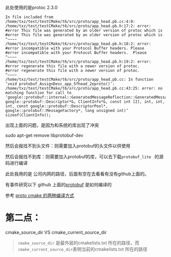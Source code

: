 此处使用的是protoc 2.3.0
```
In file included from /home/txz/test/testCMake/t6/src/proto/app_head.pb.cc:4:0:
/home/txz/test/testCMake/t6/src/proto/app_head.pb.h:17:2: error: #error This file was generated by an older version of protoc which is
#error This file was generated by an older version of protoc which is
^~~~~
/home/txz/test/testCMake/t6/src/proto/app_head.pb.h:18:2: error: #error incompatible with your Protocol Buffer headers. Please
#error incompatible with your Protocol Buffer headers.  Please
^~~~~
/home/txz/test/testCMake/t6/src/proto/app_head.pb.h:19:2: error: #error regenerate this file with a newer version of protoc.
#error regenerate this file with a newer version of protoc.
^~~~~
/home/txz/test/testCMake/t6/src/proto/app_head.pb.cc: In function ‘void protobuf_AssignDesc_app_5fhead_2eproto()’:
/home/txz/test/testCMake/t6/src/proto/app_head.pb.cc:43:25: error: no matching function for call to ‘google::protobuf::internal::GeneratedMessageReflection::GeneratedMessageReflection(const google::protobuf::Descriptor*&, ClientInfo*&, const int [2], int, int, int, const google::protobuf::DescriptorPool*, google::protobuf::MessageFactory*, long unsigned int)’
sizeof(ClientInfo));
```
出现上面的问题，是因为和系统的库出现了冲突

sudo apt-get remove libprotobuf-dev

然后会报找不到头文件：则需要加入protobuf的头文件以供使用

然后会报找不到库：则需要加入protobuf的库，可以去下载`protobuf_lite ` 的源码进行编译

此处我用的是 公司内网的路径，后面有空在去看看有没有github上面的。

有事件研究以下 github 上面的[protobuf](https://github.com/protocolbuffers/protobuf/blob/master/cmake/protobuf-lite.pc.cmake) 是如何编译的

参考 [proto cmake 的两种编译方式](https://chen-tao.github.io/2015/11/07/cmakeprotoprotobuf-cpp/)

# 第二点：

cmake_source_dir VS cmake_current_source_dir

> ``cmake_source_dir``  是最外层的cmakelists.txt 所在的路径，而`cmake_current_source_dir`表明当前的cmakelists.txt 所在的路径
